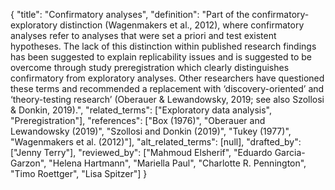 {
    "title": "Confirmatory analyses",
    "definition": "Part of the confirmatory-exploratory distinction (Wagenmakers et al., 2012), where confirmatory analyses refer to analyses that were set a priori and test existent hypotheses. The lack of this distinction within published research findings has been suggested to explain replicability issues and is suggested to be overcome through study preregistration which clearly distinguishes confirmatory from exploratory analyses. Other researchers have questioned these terms and recommended a replacement with ‘discovery-oriented’ and ‘theory-testing research’ (Oberauer & Lewandowsky, 2019; see also Szollosi & Donkin, 2019).",
    "related_terms": ["Exploratory data analysis", "Preregistration"],
    "references": ["Box (1976)", "Oberauer and Lewandowsky (2019)", "Szollosi and Donkin (2019)", "Tukey (1977)", "Wagenmakers et al. (2012)"],
    "alt_related_terms": [null],
    "drafted_by": ["Jenny Terry"],
    "reviewed_by": ["Mahmoud Elsherif", "Eduardo Garcia-Garzon", "Helena Hartmann", "Mariella Paul", "Charlotte R. Pennington", "Timo Roettger", "Lisa Spitzer"]
  }
